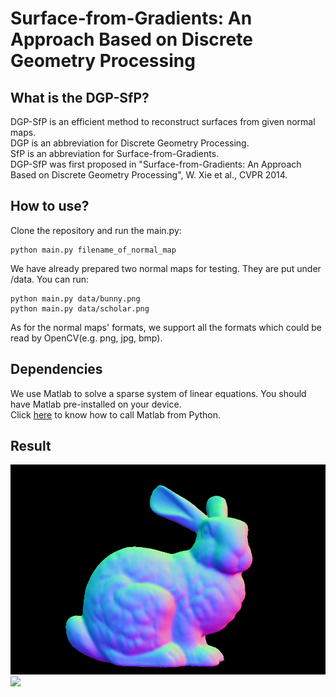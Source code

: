 
<link href="data/style.css" rel="stylesheet"></link>

# Surface-from-Gradients: An Approach Based on Discrete Geometry Processing

## What is the DGP-SfP?
DGP-SfP is an efficient method to reconstruct surfaces from given normal maps.<br>
DGP is an abbreviation for Discrete Geometry Processing.<br>
SfP is an abbreviation for Surface-from-Gradients.<br>
DGP-SfP was first proposed in "Surface-from-Gradients: An Approach Based on Discrete Geometry Processing", W. Xie et al., CVPR 2014.

## How to use?
Clone the repository and run the main.py:
```
python main.py filename_of_normal_map
```

We have already prepared two normal maps for testing. They are put under /data. You can run:
```
python main.py data/bunny.png
python main.py data/scholar.png
```

As for the normal maps' formats, we support all the formats which could be read by OpenCV(e.g. png, jpg, bmp).

## Dependencies
We use Matlab to solve a sparse system of linear equations. You should have Matlab pre-installed on your device.<br>
Click [here](https://www.mathworks.com/help/matlab/matlab-engine-for-python.html) to know how to call Matlab from Python.

## Result
<div class="row">
  <div class="column">
    <img src="data/bunny.png">
  </div>
  <div class="column">
    <img src="data/bunny.gif">
  </div>
</div>

